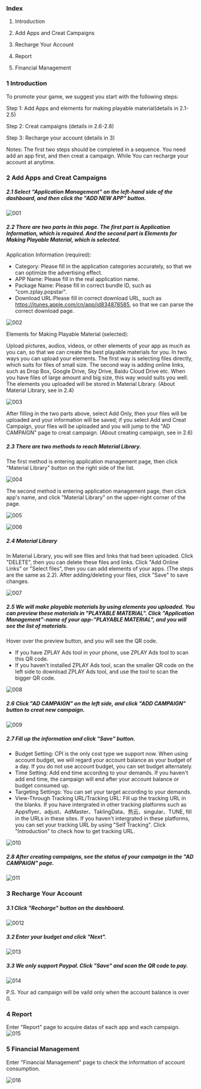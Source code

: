 ### Index

1. Introduction

2. Add Apps and Creat Campaigns

3. Recharge Your Account

4. Report

5. Financial Management

### 1 Introduction

To promote your game, we suggest you start with the following steps:

Step 1: Add Apps and elements for making playable material(details in 2.1-2.5)

Step 2: Creat campaigns (details in 2.6-2.8)

Step 3: Recharge your account (details in 3)

Notes: The first two steps should be completed in a sequence. You need add an app first, and then creat a campaign. While You can recharge your account at anytime.

### 2 Add Apps and Creat Campaigns

##### 2.1 Select “Application Management” on the left-hand side of the dashboard, and then click the "ADD NEW APP" button.

![001](adimgscn/001en.png)

##### 2.2 There are two parts in this page. The first part is Application Information, which is required. And the second part is Elements for Making Playable Material, which is selected.

Application Information (required):

- Category: Please fill in the application categories accurately, so that we can optimize the advertising effect.
- APP Name: Please fill in the real application name.
- Package Name: Please fill in correct bundle ID, such as "com.zplay.popstar".
- Download URL:Please fill in correct download URL, such as https://itunes.apple.com/cn/app/id834878585, so that we can parse the correct download page.

![002](adimgscn/002en.png)

Elements for Making Playable Material (selected):

Upload pictures, audios, videos, or other elements of your app as much as you can, so that we can create the best playable materials for you. In two ways you can upload your elements. The first way is selecting files directly, which suits for files of small size. The second way is adding online links, such as Drop Box, Google Drive, Sky Drive, Baidu Cloud Drive etc. When you have files of large amount and big size, this way would suits you well. The elements you uploaded will be stored in Material Library. (About Material Library, see in 2.4)

![003](adimgscn/003en.png)

After filling in the two parts above, select Add Only, then your files will be uploaded and your information will be saved; if you select Add and Creat Campaign, your files will be uploaded and you will jump to the "AD CAMPAIGN" page to creat campaign. (About creating campaign, see in 2.6)

##### 2.3 There are two methods to reach Material Library. 

The first method is entering application management page, then click "Material Library" button on the right side of the list. 

![004](adimgscn/004en.png)

The second method is entering application management page, then click app's name, and click "Material Library" on the upper-right corner of the page.

![005](adimgscn/005en.png)

![006](adimgscn/006en.png)

##### 2.4 Material Library

In Material Library, you will see files and links that had been uploaded. Click "DELETE", then you can delete these files and links. Click "Add Online Links" or "Select files", then you can add elements of your apps. (The steps are the same as 2.2). After adding/deleting your files, click "Save" to save changes.

![007](adimgscn/007en.png)

##### 2.5 We will make playable materials by using elements you uploaded. You can preview these materials in "PLAYABLE MATERIAL". Click "Application Management"-name of your app-"PLAYABLE MATERIAL", and you will see the list of materials.

Hover over the preview button, and you will see the QR code.
- If you have ZPLAY Ads tool in your phone, use ZPLAY Ads tool to scan this QR code.
- If you haven't installed ZPLAY Ads tool, scan the smaller QR code on the left side to download ZPLAY Ads tool, and use the tool to scan the bigger QR code.

![008](adimgscn/008en.png)

##### 2.6 Click "AD CAMPAIGN" on the left side, and click "ADD CAMPAIGN" button to creat new campaign.

![009](adimgscn/009.png)

##### 2.7 Fill up the information and click "Save" button. 

- Budget Setting: CPI is the only cost type we support now. When using account budget, we will regard your account balance as your budget of a day. If you do not use account budget, you can set budget alternately.
- Time Setting: Add end time according to your demands. If you haven't add end time, the campaign will end after your account balance or budget consumed up. 
- Targeting Settings: You can set your target according to your demands.
- View-Through Tracking URL/Tracking URL: Fill up the tracking URL in the blanks. If you have intergrated in other tracking platforms such as Appsflyer、adjust、AdMaster、TaklingData、热云、singular、TUNE, fill in the URLs in these sites. If you haven't intergrated in these platforms, you can set your tracking URL by using "Self Tracking". Click "Introduction" to check how to get tracking URL.

![010](adimgscn/010en.png)

##### 2.8 After creating campaigns, see the status of your campaign in the "AD CAMPAIGN" page.

![011](adimgscn/011en.png)

### 3 Recharge Your Account

##### 3.1 Click "Recharge" button on the dashboard.

![0012](adimgscn/012en.png)

##### 3.2 Enter your budget and click "Next".

![013](adimgscn/013en.png)

##### 3.3 We only support Paypal. Click "Save" and scan the QR code to pay. 

![014](adimgscn/014en.png)

P.S. Your ad campaign will be vaild only when the account balance is over 0.

### 4 Report

Enter "Report" page to acquire datas of each app and each campaign. 
![015](adimgscn/015en.png)

### 5 Financial Management

Enter "Financial Management" page to check the information of account consumption.

![016](adimgscn/016en.png)